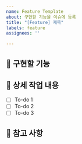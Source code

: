 ```yaml
---
name: Feature Template
about: 구현할 기능을 이슈에 등록
title: "[Feature] 제목"
labels: feature
assignees: ''

---
```


## 🤷 구현할 기능

## 🔨 상세 작업 내용

- [ ] To-do 1
- [ ] To-do 2
- [ ] To-do 3

## 📄 참고 사항

